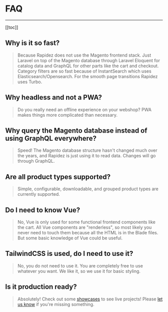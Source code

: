 # FAQ

---

[[toc]]

## Why is it so fast?

> Because Rapidez does not use the Magento frontend stack. Just Laravel on top of the Magento database through Laravel Eloquent for catalog data and GraphQL for other parts like the cart and checkout. Category filters are so fast because of InstantSearch which uses Elasticsearch/Opensearch. For the smooth page transitions Rapidez uses Turbo.

## Why headless and not a PWA?

> Do you really need an offline experience on your webshop? PWA makes things more complicated than necessary.

## Why query the Magento database instead of using GraphQL everywhere?

> Speed! The Magento database structure hasn't changed much over the years, and Rapidez is just using it to read data. Changes will go through GraphQL.

## Are all product types supported?

> Simple, configurable, downloadable, and grouped product types are currently supported.

## Do I need to know Vue?

> No, Vue is only used for some functional frontend components like the cart. All Vue components are "renderless", so most likely you never need to touch them because all the HTML is in the Blade files. But some basic knowledge of Vue could be useful.

## TailwindCSS is used, do I need to use it?

> No, you do not need to use it. You are completely free to use whatever you want. We like it, so we use it for basic styling.

## Is it production ready?

> Absolutely! Check out some [showcases](https://rapidez.io/showcases) to see live projects! Please [let us know](https://github.com/rapidez/rapidez/discussions) if you're missing something.
